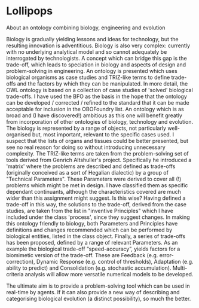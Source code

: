 # Lollipops
About an ontology combining biology, engineering and evolution

Biology is gradually yielding lessons and ideas for technology, but the resulting innovation is adventitious. Biology is also very complex: currently with no underlying analytical model and so cannot adequately be interrogated by technologists. A concept which can bridge this gap is the trade-off, which leads to speciation in biology and aspects of design and problem-solving in engineering. An ontology is presented which uses biological organisms as case studies and TRIZ-like terms to define trade-offs and the factors by which they can be manipulated. 
In more detail, the OWL ontology is based on a collection of case studies of 'solved' biological trade-offs. I have used the BFO as the basis in the hope that the ontology can be developed / corrected / refined to the standard that it can be made acceptable for inclusion in the OBOFoundry list. An ontology which is as broad and (I have discovered!) ambitious as this one will benefit greatly from incorporation of other ontologies of biology, technology and evolution.
The biology is represented by a range of objects, not particularly well-organised but, most important, relevant to the specific cases used. I suspect that the lists of organs and tissues could be better presented, but see no real reason for doing so without introducing unnecessary complexity. The TRIZ-like terms are taken from the problem-solving set of tools derived from Genrich Altshuller's project. Specifically he introduced a 'matrix' where the problems are described and defined as trade-offs (originally conceived as a sort of Hegalian dialectic) by a group of "Technical Parameters". These Parameters were derived to cover all (!) problems which might be met in design. I have classified them as specific dependant continuants, although the characteristics covered are much wider than this assignment might suggest. Is this wise?  Having defined a trade-off in this way, the solutions to the trade-off, derived from the case studies, are taken from the list in "inventive Principles" which I have included under the class 'process', since they suggest changes. In making this ontology friendly to biology, both Parameters and Principles have definitions and changes recommended which can be performed by biological entities, listed in the class object. Finally, a series of trade-offs has been proposed, defined by a range of relevant Parameters. As an example the biological trade-off “speed-accuracy”, yields factors for a biomimetic version of the trade-off. These are Feedback (e.g. error-correction), Dynamic Response (e.g. control of thresholds), Adaptation (e.g. ability to predict) and Consolidation (e.g. stochastic accumulation). Multi-criteria analysis will allow more versatile numerical models to be developed.

The ultimate aim is to provide a problem-solving tool which can be used in real-time by agents. If it can also provide a new way of describing and categorising biological evolution (a distinct possibility), so much the better.
